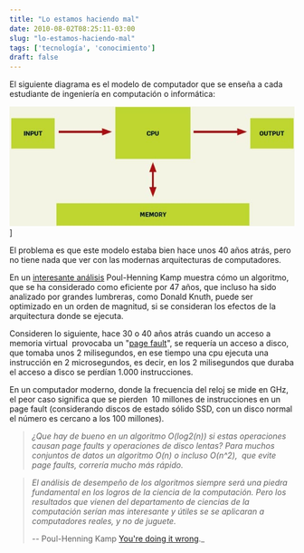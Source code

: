 ```yaml
---
title: "Lo estamos haciendo mal"
date: 2010-08-02T08:25:11-03:00
slug: "lo-estamos-haciendo-mal"
tags: ['tecnología', 'conocimiento']
draft: false
---
```


El siguiente diagrama es el modelo de computador que se enseña a cada
estudiante de ingeniería en computación o informática:

![](modelo_obsoleto.jpg)]

El problema es que este modelo estaba bien hace unos 40 años atrás, pero
no tiene nada que ver con las modernas arquitecturas de computadores.

En un [interesante
análisis](http://cacm.acm.org/magazines/2010/7/95061-youre-doing-it-wrong/fulltext)
Poul-Henning Kamp muestra cómo un algoritmo, que se ha considerado como
eficiente por 47 años, que incluso ha sido analizado por grandes
lumbreras, como Donald Knuth, puede ser optimizado en un orden de
magnitud, si se consideran los efectos de la arquitectura donde se
ejecuta.

Consideren lo siguiente, hace 30 o 40 años atrás cuando un acceso a
memoria virtual  provocaba un "[page fault](http://en.wikipedia.org/wiki/Page_fault)", se requería un acceso a disco, que tomaba unos 2 milisegundos, en ese tiempo una cpu ejecuta
una instrucción en 2 microsegundos, es decir, en los 2 milisegundos que
duraba el acceso a disco se perdían 1.000 instrucciones.

En un computador moderno, donde la frecuencia del reloj se mide en GHz,
el peor caso significa que se pierden  10 millones de instrucciones en
un page fault (considerando discos de estado sólido SSD, con un disco
normal el número es cercano a los 100 millones).

> *¿Que hay de bueno en un algoritmo O(log2(n)) si estas operaciones
> causan page faults y operaciones de disco lentas? Para muchos
> conjuntos de datos un algoritmo O(n) o incluso O(n^2),  que evite
> page faults, correría mucho más rápido.*

> *El análisis de desempeño de los algoritmos siempre será una piedra
fundamental en los logros de la ciencia de la computación. Pero los
resultados que vienen del departamento de ciencias de la computación
serían mas interesante y útiles se se aplicaran a computadores reales, y
no de juguete.*
>
> -- Poul-Henning Kamp [You're doing it wrong](http://cacm.acm.org/magazines/2010/7/95061-youre-doing-it-wrong/fulltext).\_

